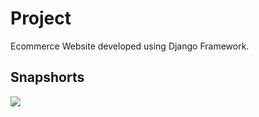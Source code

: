 # Project
Ecommerce Website developed using Django Framework. 

## Snapshorts

<img src="Screenshorts/Screenshot1.png">
